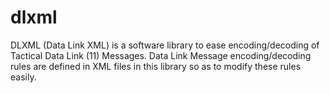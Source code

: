 # dlxml
DLXML (Data Link XML) is a software library to ease encoding/decoding of Tactical Data Link (11) Messages. Data Link Message encoding/decoding rules are defined in XML files in this library so as to modify these rules easily.
